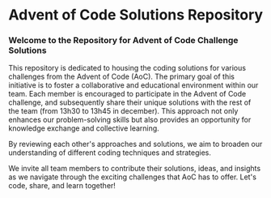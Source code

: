 # Advent of Code Solutions Repository

### Welcome to the Repository for Advent of Code Challenge Solutions
This repository is dedicated to housing the coding solutions for various challenges from the Advent of Code (AoC). The primary goal of this initiative is to foster a collaborative and educational environment within our team. Each member is encouraged to participate in the Advent of Code challenge, and subsequently share their unique solutions with the rest of the team (from 13h30 to 13h45 in december). This approach not only enhances our problem-solving skills but also provides an opportunity for knowledge exchange and collective learning.

By reviewing each other's approaches and solutions, we aim to broaden our understanding of different coding techniques and strategies.

We invite all team members to contribute their solutions, ideas, and insights as we navigate through the exciting challenges that AoC has to offer. Let's code, share, and learn together!